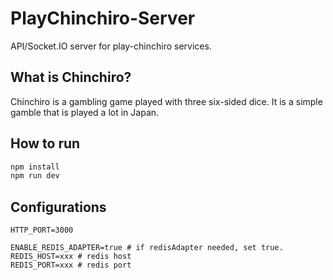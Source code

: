 # PlayChinchiro-Server
API/Socket.IO server for play-chinchiro services.

## What is Chinchiro?
Chinchiro is a gambling game played with three six-sided dice. It is a simple gamble that is played a lot in Japan.

## How to run
```bash
npm install
npm run dev
```

## Configurations
```
HTTP_PORT=3000

ENABLE_REDIS_ADAPTER=true # if redisAdapter needed, set true.
REDIS_HOST=xxx # redis host
REDIS_PORT=xxx # redis port
```